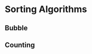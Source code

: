 # Sorting Algorithms

## Bubble

<!-- ```JavaScript
let arr = [6, 3, 9, 0];
let n = arr.length;

function bubble() {
  let i, j, swapped;
  for (i = 0; i < n - 1; i++) {
    swapped = false;
    for (j = 0; j < n - i - 1; j++) {
      if (arr[j] > arr[j + 1]) {
        [arr[j], arr[j + 1]] = [arr[j + 1], arr[j]];
        swapped = true;
      }
    }
    if (!swapped) break;
  }
}

console.log(arr);
``` -->

## Counting

<!-- ```JavaScript

``` -->
